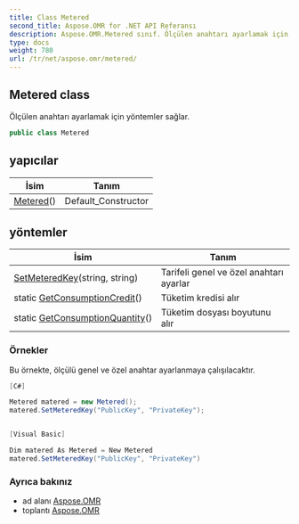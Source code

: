 ```yaml
---
title: Class Metered
second_title: Aspose.OMR for .NET API Referansı
description: Aspose.OMR.Metered sınıf. Ölçülen anahtarı ayarlamak için yöntemler sağlar.
type: docs
weight: 780
url: /tr/net/aspose.omr/metered/
---
```

## Metered class

Ölçülen anahtarı ayarlamak için yöntemler sağlar.

```csharp
public class Metered
```

## yapıcılar

| İsim | Tanım |
| --- | --- |
| [Metered](metered/)() | Default_Constructor |

## yöntemler

| İsim | Tanım |
| --- | --- |
| [SetMeteredKey](../../aspose.omr/metered/setmeteredkey/)(string, string) | Tarifeli genel ve özel anahtarı ayarlar |
| static [GetConsumptionCredit](../../aspose.omr/metered/getconsumptioncredit/)() | Tüketim kredisi alır |
| static [GetConsumptionQuantity](../../aspose.omr/metered/getconsumptionquantity/)() | Tüketim dosyası boyutunu alır |

### Örnekler

Bu örnekte, ölçülü genel ve özel anahtar ayarlanmaya çalışılacaktır.

```csharp
[C#]

Metered matered = new Metered();
matered.SetMeteredKey("PublicKey", "PrivateKey");


[Visual Basic]

Dim matered As Metered = New Metered
matered.SetMeteredKey("PublicKey", "PrivateKey")
```

### Ayrıca bakınız

* ad alanı [Aspose.OMR](../../aspose.omr/)
* toplantı [Aspose.OMR](../../)


